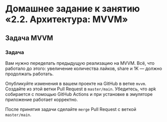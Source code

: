 # Домашнее задание к занятию «2.2. Архитектура: MVVM»

## Задача MVVM

### Задача

Вам нужно переделать предыдущую реализацию на MVVM. Всё, что работало до этого: увеличение количества лайков, share и 1K — должно продолжать работать.

Опубликуйте изменения в вашем проекте на GitHub в ветке `mvvm`. Создайте из этой ветки Pull Request в `master/main`. Убедитесь, что apk собирается с помощью GitHub Actions и при установке в эмуляторе приложение работает корректно.

После принятия задачи сделайте `merge` Pull Request c веткой `master/main`.